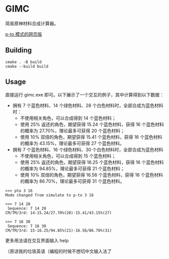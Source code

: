 # GIMC

简易原神材料合成计算器。

[p-to 模式的网页版](https://whatss7.github.io/gimc-web/)

## Building

```
cmake . -B build
cmake --build build
```

## Usage

直接运行 gimc.exe 即可。以下展示了一个交互的例子，其中计算得到以下数据：

- 拥有 7 个蓝色材料、14 个绿色材料、28 个白色材料时，全部合成为蓝色材料时：
  - 不使用相关角色，可以合成得到 14 个蓝色材料；
  - 使用 25% 返还的角色，期望获得 15.24 个蓝色材料，获得 16 个蓝色材料的概率为 27.70%，理论最多可获得 20 个蓝色材料；
  - 使用 10% 双倍的角色，期望获得 15.41 个蓝色材料，获得 16 个蓝色材料的概率为 43.15%，理论最多可获得 27 个蓝色材料。
- 拥有 7 个蓝色材料、16 个绿色材料、30 个白色材料时，全部合成为蓝色材料
  - 不使用相关角色，可以合成得到 15 个蓝色材料；
  - 使用 25% 返还的角色，期望获得 16.25 个蓝色材料，获得 16 个蓝色材料的概率为 94.85%，理论最多可获得 21 个蓝色材料；
  - 使用 10% 双倍的角色，期望获得 16.56 个蓝色材料，获得 16 个蓝色材料的概率为 86.70%，理论最多可获得 31 个蓝色材料。

```
>>> pto 3 16
Mode changed from simulate to p-to 3 16

>>> 7 14 28
 Sequence: 7 14 28
CM/TM/3rd: 14-15.24/27.70%(20)-15.41/43.15%(27)

>>> 7 16 30
 Sequence: 7 16 30
CM/TM/3rd: 15-16.25/94.85%(21)-16.56/86.70%(31)
```

更多用法请在交互界面输入 help

（原谅我的垃圾英语（编程的时候不想切中文输入法了